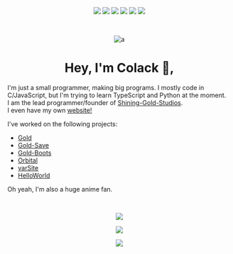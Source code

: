 <p align="center">
   <img src="https://badgen.net/gitlab/label-issues/NickBusey/HomelabOS/Bug">
   <img src="https://img.shields.io/badge/Made%20with-Markdown-1f425f.svg">
   <img src="https://badgen.net/npm/dy/express">
   <img src="https://badgen.net/github/commits/Naereen/Strapdown.js">
   <img src="https://img.shields.io/github/followers/Colack.svg?style=social&label=Follow&maxAge=2592000">
   <img src="https://komarev.com/ghpvc/?username=colack&label=Profile%20views&color=0e75b6&style=flat">
</p>
<br>
   
<p align="center"> <img src="https://64.media.tumblr.com/ef0022d0346a9a0b287b07b43323bf8d/tumblr_pei895D7Tf1wnz5g5o1_640.gifv" alt="a" /> </p>

<h1 align="center">Hey, I'm Colack 👋,</h1>

I'm just a small programmer, making big programs. I mostly code in C/JavaScript, but I'm trying to learn TypeScript and Python at the moment.    
I am the lead programmer/founder of [Shining-Gold-Studios](https://github.com/Shining-Gold-Studios).  
I even have my own [website!](https://colack.github.io)

I've worked on the following projects: 

* [Gold](https://github.com/Shining-Gold-Studios/Gold-Language)
* [Gold-Save](https://github.com/Shining-Gold-Studios/Gold-Save)
* [Gold-Boots](https://github.com/Shining-Gold-Studios/Gold-Boots)
* [Orbital](https://github.com/Colack/Orbital)
* [varSite](https://github.com/Colack/varSite)
* [HelloWorld](https://github.com/Colack/HelloWorld)

Oh yeah, I'm also a huge anime fan.     

<br>
   
    
<p align="center"> <img src="https://github-readme-stats.vercel.app/api?username=Colack&show_icons=true"/> </p>

<p align="center"> <img src="https://github-readme-stats.vercel.app/api/top-langs?username=colack&show_icons=true&locale=en&layout=compact"/></p>

<p align="center"> <img src="https://github-profile-trophy.vercel.app/?username=Colack&column=-1"/> </p>

